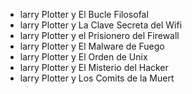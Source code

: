 * larry Plotter y El Bucle Filosofal
* larry Plotter y La Clave Secreta del Wifi
* larry Plotter y el Prisionero del Firewall
* larry Plotter y El Malware de Fuego
* larry Plotter y El Orden de Unix
* larry Plotter y El Misterio del Hacker
* larry Plotter y Los Comits de la Muert

